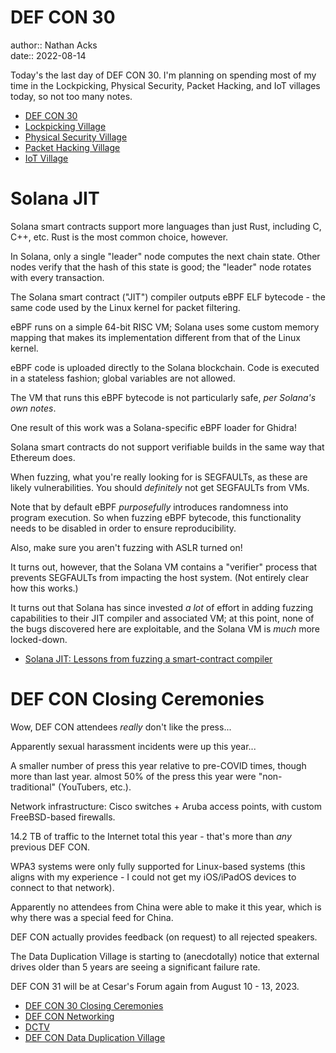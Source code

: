 # DEF CON 30

author:: Nathan Acks  
date:: 2022-08-14

Today's the last day of DEF CON 30. I'm planning on spending most of my time in the Lockpicking, Physical Security, Packet Hacking, and IoT villages today, so not too many notes.

* [DEF CON 30](https://defcon.org/html/defcon-30/dc-30-index.html)
* [Lockpicking Village](https://forum.defcon.org/node/240932)
* [Physical Security Village](https://bypassvillage.org)
* [Packet Hacking Village](https://www.wallofsheep.com/)
* [IoT Village](https://iotvillage.org/defcon.html)

# Solana JIT

Solana smart contracts support more languages than just Rust, including C, C++, etc. Rust is the most common choice, however.

In Solana, only a single "leader" node computes the next chain state. Other nodes verify that the hash of this state is good; the "leader" node rotates with every transaction.

The Solana smart contract ("JIT") compiler outputs eBPF ELF bytecode - the same code used by the Linux kernel for packet filtering.

eBPF runs on a simple 64-bit RISC VM; Solana uses some custom memory mapping that makes its implementation different from that of the Linux kernel.

eBPF code is uploaded directly to the Solana blockchain. Code is executed in a stateless fashion; global variables are not allowed.

The VM that runs this eBPF bytecode is not particularly safe, *per Solana's own notes*.

One result of this work was a Solana-specific eBPF loader for Ghidra!

Solana smart contracts do not support verifiable builds in the same way that Ethereum does.

When fuzzing, what you're really looking for is SEGFAULTs, as these are likely vulnerabilities. You should *definitely* not get SEGFAULTs from VMs.

Note that by default eBPF *purposefully* introduces randomness into program execution. So when fuzzing eBPF bytecode, this functionality needs to be disabled in order to ensure reproducibility.

Also, make sure you aren't fuzzing with ASLR turned on!

It turns out, however, that the Solana VM contains a "verifier" process that prevents SEGFAULTs from impacting the host system. (Not entirely clear how this works.)

It turns out that Solana has since invested *a lot* of effort in adding fuzzing capabilities to their JIT compiler and associated VM; at this point, none of the bugs discovered here are exploitable, and the Solana VM is *much* more locked-down.

* [Solana JIT: Lessons from fuzzing a smart-contract compiler](https://forum.defcon.org/node/242283)

# DEF CON Closing Ceremonies

Wow, DEF CON attendees *really* don't like the press...

Apparently sexual harassment incidents were up this year...

A smaller number of press this year relative to pre-COVID times, though more than last year. almost 50% of the press this year were "non-traditional" (YouTubers, etc.).

Network infrastructure: Cisco switches + Aruba access points, with custom FreeBSD-based firewalls.

14.2 TB of traffic to the Internet total this year - that's more than *any* previous DEF CON.

WPA3 systems were only fully supported for Linux-based systems (this aligns with my experience - I could not get my iOS/iPadOS devices to connect to that network).

Apparently no attendees from China were able to make it this year, which is why there was a special feed for China.

DEF CON actually provides feedback (on request) to all rejected speakers.

The Data Duplication Village is starting to (anecdotally) notice that external drives older than 5 years are seeing a significant failure rate.

DEF CON 31 will be at Cesar's Forum again from August 10 - 13, 2023.

* [DEF CON 30 Closing Ceremonies](assets/def-con-30-closing-slides.pdf)
* [DEF CON Networking](https://noc.defcon.org)
* [DCTV](https://dctv.defcon.org)
* [DEF CON Data Duplication Village](https://dcddv.org/)
